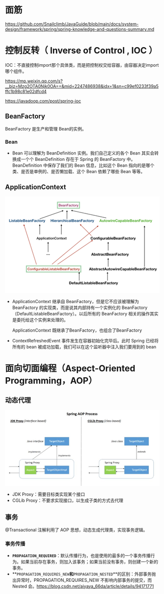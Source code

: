 # 面筋

https://github.com/Snailclimb/JavaGuide/blob/main/docs/system-design/framework/spring/spring-knowledge-and-questions-summary.md

# 控制反转（ Inverse of Control , IOC ）

IOC：不直接控制import那个具体类，而是把控制权交给容器，由容器决定import哪个组件。

https://mp.weixin.qq.com/s?__biz=Mzg2OTA0Njk0OA==&mid=2247486938&idx=1&sn=c99ef0233f39a5ffc1b98c81e02dfcd4

https://javadoop.com/post/spring-ioc

## BeanFactory

BeanFactory 是生产和管理 Bean的实例。

### Bean

* Bean 可以理解为 BeanDefinition 实例。我们自己定义的各个 Bean 其实会转换成一个个 BeanDefinition 存在于 Spring 的 BeanFactory 中。BeanDefinition 中保存了我们的 Bean 信息，比如这个 Bean 指向的是哪个类、是否是单例的、是否懒加载、这个 Bean 依赖了哪些 Bean 等等。

## ApplicationContext

![3](./pic/applicationcontext.png)

* ApplicationContext 继承自 BeanFactory，但是它不应该被理解为 BeanFactory 的实现类，而是说其内部持有一个实例化的 BeanFactory（DefaultListableBeanFactory）。以后所有的 BeanFactory 相关的操作其实是委托给这个实例来处理的。

  ApplicationContext 既继承了BeanFactory，也组合了BeanFactory
  
* ContextRefreshedEvent 事件发生在容器初始化完毕后。此时 Spring 已经将所有的 bean 被成功加载，我们可以在这个监听器中注入我们要用到的 bean

# 面向切面编程（Aspect-Oriented Programming，AOP）

## 动态代理

![SpringAOPProcess](./pic/proxy.png)



* JDK Proxy：需要目标类实现某个接口
* CGLib Proxy：不要求实现接口，以生成子类的方式去代理



## 事务

@Transactional 注解利用了 AOP 思想，动态生成代理类，实现事务逻辑。

### 事务传播

* **`PROPAGATION_REQUIRED`**：默认传播行为，也是使用的最多的一个事务传播行为。如果当前存在事务，则加入该事务；如果当前没有事务，则创建一个新的事务。
* **`PROPAGATION_REQUIRES_NEW`**和**`PROPAGATION_NESTED`**的区别：外部事务抛出异常时，PROPAGATION_REQUIRES_NEW 不影响内部事务的提交，而 Nested 会。https://blog.csdn.net/aiyaya_66da/article/details/94171771

